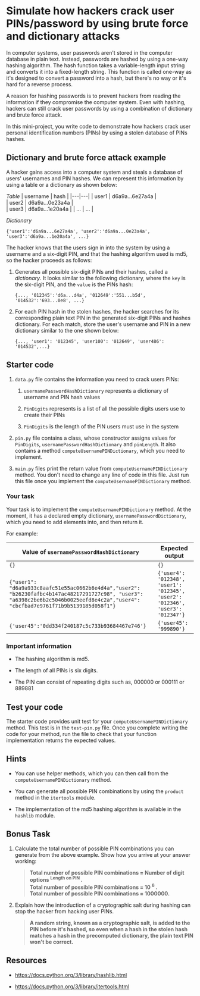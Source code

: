 # Simulate how hackers crack user PINs/password by using brute force and dictionary attacks 

In computer systems, user passwords aren't stored in the computer database in plain text. Instead, passwords are hashed by using a one-way hashing algorithm. The hash function takes a variable-length input string and converts it into a fixed-length string. This function is called one-way as it's designed to convert a password into a hash, but there's no way or it's hard for a reverse process. 

A reason for hashing passwords is to prevent hackers from reading the information if they compromise the computer system. Even with hashing, hackers can still crack user passwords by using a combination of dictionary and brute force attack. 

In this mini-project, you write code to demonstrate how hackers crack user personal identification numbers (PINs) by using a stolen database of PINs hashes.

## Dictionary and brute force attack example

A hacker gains access into a computer system and steals a database of users' usernames and PIN hashes. We can represent this information by using a table or a dictionary as shown below:

*Table*
|  username | hash  | 
|---|---|
| user1  | d6a9a...6e27a4a  |  
| user2  | d6a9a...0e23a4a  |   
| user3  | d6a9a...1e20a4a  | 
| ...  | ...  |

*Dictionary*

`{'user1':'d6a9a...6e27a4a', 'user2':'d6a9a...0e23a4a', 'user3':'d6a9a...1e20a4a', ...}`

The hacker knows that the users sign in into the system by using a username and a six-digit PIN, and that the hashing algorithm used is md5, so the hacker proceeds as follows: 

1. Generates all possible six-digit PINs and their hashes, called a *dictionary*. It looks similar to the following dictionary, where the `key` is the six-digit PIN, and the `value` is the PINs hash: 
  
    `{..., '012345':'d6a...d4a', '012649':'551...b5d', '014532':'693...0e8', ...}`
  
1. For each PIN hash in the stolen hashes, the hacker searches for its corresponding plain text PIN in the generated six-digit PINs and hashes dictionary. For each match, store the user's username and PIN in a new dictionary similar to the one shown below:

   `{..., 'user1': '012345', 'user100': '012649', 'user486': '014532',...}`


## Starter code

1. `data.py` file contains the information you need to crack users PINs: 
    
    1. `usernamePasswordHashDictionary` represents a dictionary of username and PIN hash values
    
    1. `PinDigits` represents is a list of all the possible digits users use to create their PINs
    
    1. `PinDigits` is the length of the PIN users must use in the system

1. `pin.py` file contains a class, whose constructor assigns values for `PinDigits`, `usernamePasswordHashDictionary` and `pinLength`. It also contains a method `computeUsernamePINDictionary`, which you need to implement. 

1. `main.py` files print the return value from `computeUsernamePINDictionary` method. You don't need to change any line of code in this file. Just run this file once you implement the `computeUsernamePINDictionary` method. 

### Your task

Your task is to implement the `computeUsernamePINDictionary` method. At the moment, it has a declared empty dictionary, `usernamePasswordDictionary`, which you need to add elements into, and then return it.  

For example: 

|  Value of `usernamePasswordHashDictionary` | Expected output  | 
|---|---|
| `{}`  | `{}`  |  
| `{"user1": "d6a9a933c8aafc51e55ac0662b6e4d4a","user2": "b26230fafbc4b147ac48217291727c98", "user3": "a6398c2be6b2c5046b0025eefd8e4c2a","user4": "cbcfbad7e9761f71b9b5139185d058f1"}`  | `{'user4': '012348', 'user1': '012345', 'user2': '012346', 'user3': '012347'}`  |   
| `{'user45':'0dd334f240187c5c733b93684467e746'}`  | `{'user45': '999890'}`  | 

### Important information

- The hashing algorithm is md5.

- The length of all PINs is six digits.

- The PIN can consist of repeating digits such as, 000000 or 000111 or 889881

## Test your code

The starter code provides unit test for your `computeUsernamePINDictionary` method. This test is in the `test-pin.py` file. Once you complete writing the code for your method, run the file to check that your function implementation returns the expected values.  

## Hints

- You can use helper methods, which you can then call from the `computeUsernamePINDictionary` method.  

- You can generate all possible PIN combinations by using the `product` method in the `itertools` module.

- The implementation of the md5 hashing algorithm is available in the `hashlib` module. 

## Bonus Task

1. Calculate the total number of possible PIN combinations you can generate from the above example. Show how you arrive at your answer working: 

      >**Total number of possible PIN combinations =  Number of digit options <sup> Length on PIN </sup>.      
      >Total number of possible PIN combinations = 10 <sup> 6 </sup>.      
      >Total number of possible PIN combinations = 1000000.**

1. Explain how the introduction of a cryptographic salt during hashing can stop the hacker from hacking user PINs. 

     >**A random string, known as a cryptographic salt, is added to the PIN before it's hashed, so even when a hash in the stolen hash matches a hash in the precomputed dictionary, the plain text PIN won't be correct.**

## Resources 

- https://docs.python.org/3/library/hashlib.html 

- https://docs.python.org/3/library/itertools.html
